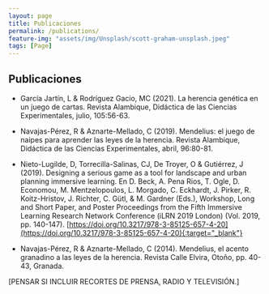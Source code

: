 ```yaml
---
layout: page
title: Publicaciones
permalink: /publications/
feature-img: "assets/img/Unsplash/scott-graham-unsplash.jpeg"
tags: [Page]
---
```


## Publicaciones

* García Jartín, L & Rodríguez Gacio, MC (2021). La herencia genética en un juego de cartas. Revista Alambique, Didáctica de las Ciencias Experimentales, julio, 105:56-63.

* Navajas-Pérez, R & Aznarte-Mellado, C (2019). Mendelius: el juego de naipes para aprender las leyes de la herencia. Revista Alambique, Didáctica de las Ciencias Experimentales, abril, 96:80-81.

* Nieto-Lugilde, D, Torrecilla-Salinas, CJ, De Troyer, O & Gutiérrez, J (2019). Designing a serious game as a tool for landscape and urban planning immersive learning. En D. Beck, A. Pena Rios, T. Ogle, D. Economou, M. Mentzelopoulos, L. Morgado, C. Eckhardt, J. Pirker, R. Koitz-Hristov, J. Richter, C. Gütl, & M. Gardner (Eds.), Workshop, Long and Short Paper, and Poster Proceedings from the Fifth Immersive Learning Research Network Conference (iLRN 2019 London) (Vol. 2019, pp. 140-147). [https://doi.org/10.3217/978-3-85125-657-4-20](https://doi.org/10.3217/978-3-85125-657-4-20){:target="_blank"}

* Navajas-Pérez, R & Aznarte-Mellado, C (2014). Mendelius, el acento granadino a las leyes de la herencia. Revista Calle Elvira, Otoño, pp. 40-43, Granada.



[PENSAR SI INCLUIR RECORTES DE PRENSA, RADIO Y TELEVISIÓN.] 

